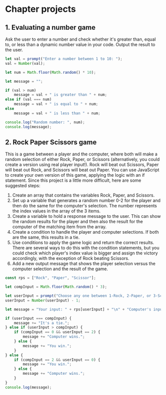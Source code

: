 # Chapter projects
## 1. Evaluating a number game
Ask the user to enter a number and check whether it's greater than, equal to, or less than a dynamic number value in your code. Output the result to the user.
```js
let val = prompt("Enter a number between 1 to 10: ");
val = Number(val);

let num = Math.floor(Math.random() * 10);

let message = "";

if (val > num)
    message = val + " is greater than " + num;
else if (val === num)
    message = val + " is equal to " + num;
else
    message = val + " is less than " + num;

console.log("Random number: ", num);
console.log(message);
```

## 2. Rock Paper Scissors game

This is a game between a player and the computer, where both will make a random selection of either Rock, Paper, or Scissors (alternatively, you could create a version using real player input!). Rock will beat out Scissors, Paper will beat out Rock, and Scissors will beat out Paper. You can use JavaScript to create your own version of this game, applying the logic with an if statement. Since this project is a little more difficult, here are some suggested steps:

1. Create an array that contains the variables Rock, Paper, and Scissors.
2. Set up a variable that generates a random number 0-2 for the player and then do the same for the computer's selection. The number represents the index values in the array of the 3 items.
3. Create a variable to hold a response message to the user. This can show the random results for the player and then also the result for the computer of the matching item from the array.
4. Create a condition to handle the player and computer selections. If both are the same, this results in a tie.
5. Use conditions to apply the game logic and return the correct results. There are several ways to do this with the condition statements, but you could check which player's index value is bigger and assign the victory accordingly, with the exception of Rock beating Scissors.
6. Add a new output message that shows the player selection versus the computer selection and the result of the game.

```js
const rps = ["Rock", "Paper", "Scissor"];

let compInput = Math.floor(Math.random() * 3);

let userInput = prompt("Choose any one between 1-Rock, 2-Paper, or 3-Scissor: ");
userInput = Number(userInput) - 1;

let message = "Your input: " + rps[userInput] + "\n" + "Computer's input: " + rps[compInput] + "\n";

if (userInput === compInput) {
    message += "It's a tie.";
} else if (userInput > compInput) {
    if (compInput == 0 && userInput == 2) {
        message += "Computer wins.";
    } else {
        message += "You win.";
    }
} else {
    if (compInput == 2 && userInput == 0) {
        message += "You win.";
    } else {
        message += "Computer wins.";
    }
}
console.log(message);
```

